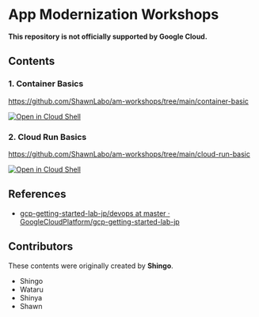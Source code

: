 App Modernization Workshops
===========================

**This repository is not officially supported by Google Cloud.**

## Contents

### 1. Container Basics

https://github.com/ShawnLabo/am-workshops/tree/main/container-basic

[![Open in Cloud Shell](https://gstatic.com/cloudssh/images/open-btn.svg)](https://ssh.cloud.google.com/cloudshell/editor?cloudshell_git_repo=https%3A%2F%2Fgithub.com%2FShawnLabo%2Fam-workshops.git&cloudshell_workspace=container-basic&cloudshell_tutorial=docker-handson.md)

### 2. Cloud Run Basics

https://github.com/ShawnLabo/am-workshops/tree/main/cloud-run-basic

[![Open in Cloud Shell](https://gstatic.com/cloudssh/images/open-btn.svg)](https://ssh.cloud.google.com/cloudshell/editor?cloudshell_git_repo=https%3A%2F%2Fgithub.com%2FShawnLabo%2Fam-workshops.git&cloudshell_workspace=cloud-run-basic&cloudshell_tutorial=tutorial.md)

## References

* [gcp-getting-started-lab-jp/devops at master · GoogleCloudPlatform/gcp-getting-started-lab-jp](https://github.com/GoogleCloudPlatform/gcp-getting-started-lab-jp/tree/master/devops)

## Contributors

These contents were originally created by **Shingo**.

* Shingo
* Wataru
* Shinya
* Shawn
